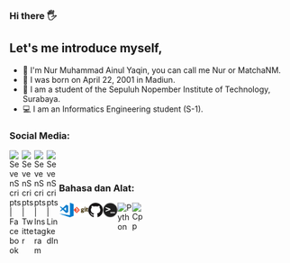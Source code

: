 ### Hi there 🖐
## Let's me introduce myself,

- 👦 I'm Nur Muhammad Ainul Yaqin, you can call me Nur or MatchaNM.
- 📅 I was born on April 22, 2001 in Madiun.
- 🏦 I am a student of the Sepuluh Nopember Institute of Technology, Surabaya.
- 💻 I am an Informatics Engineering student (S-1).


### Social Media:
[<img align="left" alt="SevenScripts | Facebook" width="22px" src="https://raw.githubusercontent.com/FortAwesome/Font-Awesome/master/svgs/brands/facebook.svg" />][facebook]
[<img align="left" alt="SevenScripts | Twitter" width="22px" src="https://cdn.jsdelivr.net/npm/simple-icons@v3/icons/twitter.svg" />][twitter]
[<img align="left" alt="SevenScripts | Instagram" width="22px" src="https://cdn.jsdelivr.net/npm/simple-icons@v3/icons/instagram.svg" />][instagram]
[<img align="left" alt="SevenScripts | LinkedIn" width="22px" src="https://cdn.jsdelivr.net/npm/simple-icons@v3/icons/linkedin.svg" />][linkedin]

<br/> <br/>

### Bahasa dan Alat:
<img align="left" alt="Visual Studio Code" width="26px" src="https://raw.githubusercontent.com/github/explore/80688e429a7d4ef2fca1e82350fe8e3517d3494d/topics/visual-studio-code/visual-studio-code.png" />
<img align="left" alt="Git" width="26px" src="https://raw.githubusercontent.com/github/explore/80688e429a7d4ef2fca1e82350fe8e3517d3494d/topics/git/git.png" />
<img align="left" alt="GitHub" width="26px" src="https://raw.githubusercontent.com/github/explore/78df643247d429f6cc873026c0622819ad797942/topics/github/github.png" />
<img align="left" alt="Terminal" width="26px" src="https://raw.githubusercontent.com/github/explore/80688e429a7d4ef2fca1e82350fe8e3517d3494d/topics/terminal/terminal.png" />
<img align="left" alt="Python" width="26px" src="https://raw.githubusercontent.com/FortAwesome/Font-Awesome/master/svgs/brands/python.svg" />
<img align="left" alt="Cpp" width="26px" src="https://raw.githubusercontent.com/isocpp/logos/master/cpp_logo.svg" />


[facebook]: https://www.facebook.com/mastahnurmuhammad2001/
[twitter]: https://twitter.com/masnurrm
[instagram]: https://www.instagram.com/masnurrm/
[linkedin]: https://www.linkedin.com/in/nur-muhammad-151b40112/


